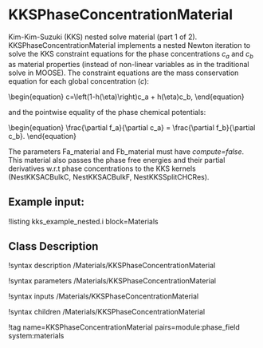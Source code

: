 # KKSPhaseConcentrationMaterial

Kim-Kim-Suzuki (KKS) nested solve material (part 1 of 2). KKSPhaseConcentrationMaterial implements a nested Newton iteration to solve the KKS constraint equations for the phase concentrations $c_a$ and $c_b$ as material properties (instead of non-linear variables as in the traditional solve in MOOSE). The constraint equations are the mass conservation equation for each global concentration ($c$):

\begin{equation}
c=\left(1-h(\eta)\right)c_a + h(\eta)c_b,
\end{equation}

and the pointwise equality of the phase chemical potentials:

\begin{equation}
\frac{\partial f_a}{\partial c_a} = \frac{\partial f_b}{\partial c_b}.
\end{equation}

The parameters Fa_material and Fb_material must have *compute=false*. This material also passes the phase free energies and their partial derivatives w.r.t phase concentrations to the KKS kernels (NestKKSACBulkC, NestKKSACBulkF, NestKKSSplitCHCRes).

## Example input:

!listing kks_example_nested.i block=Materials

## Class Description

!syntax description /Materials/KKSPhaseConcentrationMaterial

!syntax parameters /Materials/KKSPhaseConcentrationMaterial

!syntax inputs /Materials/KKSPhaseConcentrationMaterial

!syntax children /Materials/KKSPhaseConcentrationMaterial

!tag name=KKSPhaseConcentrationMaterial pairs=module:phase_field system:materials
